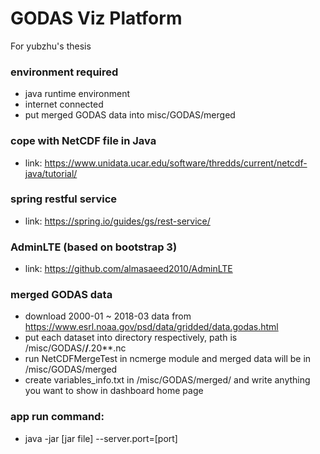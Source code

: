 GODAS Viz Platform
==
For yubzhu's thesis

### environment required
* java runtime environment
* internet connected
* put merged GODAS data into misc/GODAS/merged

### cope with NetCDF file in Java
* link: https://www.unidata.ucar.edu/software/thredds/current/netcdf-java/tutorial/

### spring restful service
* link: https://spring.io/guides/gs/rest-service/

### AdminLTE (based on bootstrap 3)
* link: https://github.com/almasaeed2010/AdminLTE

### merged GODAS data
* download 2000-01 ~ 2018-03 data from https://www.esrl.noaa.gov/psd/data/gridded/data.godas.html
* put each dataset into directory respectively, path is /misc/GODAS/****/****.20**.nc
* run NetCDFMergeTest in ncmerge module and merged data will be in /misc/GODAS/merged
* create variables_info.txt in /misc/GODAS/merged/ and write anything you want to show in dashboard home page

### app run command:
* java -jar [jar file] --server.port=[port]

